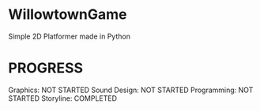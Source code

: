 # WillowtownGame
Simple 2D Platformer made in Python

# PROGRESS

Graphics: NOT STARTED
Sound Design: NOT STARTED
Programming: NOT STARTED
Storyline: COMPLETED
